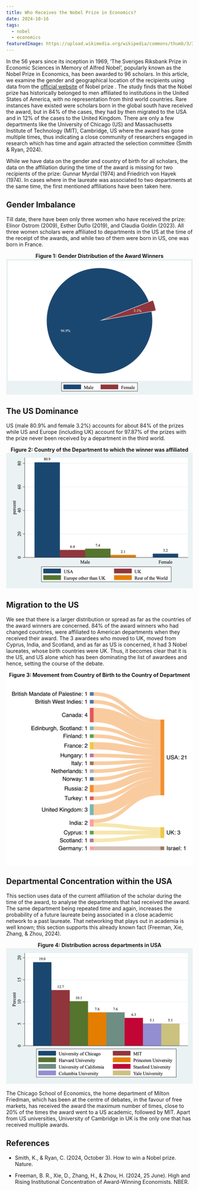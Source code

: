 ```yaml
---
title: Who Receives the Nobel Prize in Economics?
date: 2024-10-16
tags:
  - nobel
  - economics
featuredImage: https://upload.wikimedia.org/wikipedia/commons/thumb/3/30/Nobel_Prize_Medal_in_Chemistry.jpg/640px-Nobel_Prize_Medal_in_Chemistry.jpg
---
```


In the 56 years since its inception in 1969, ‘The Sveriges Riksbank Prize in Economic Sciences in Memory of Alfred Nobel’, popularly known as the Nobel Prize in Economics, has been awarded to 96 scholars. In this article, we examine the gender and geographical location of the recipients using data from the [official website](https://www.nobelprize.org/prizes/lists/all-prizes-in-economic-sciences/ ) of Nobel prize . The study finds that the Nobel prize has historically belonged to men affiliated to institutions in the United States of America, with no representation from third world countries. Rare instances have existed were scholars born in the global south have received the award, but in 84% of the cases, they had by then migrated to the USA and in 12% of the cases to the United Kingdom. There are only a few departments like the University of Chicago (US) and Massachusetts Institute of Technology (MIT), Cambridge, US where the award has gone multiple times, thus indicating a close community of researchers engaged in research which has time and again attracted the selection committee (Smith & Ryan, 2024).

While we have data on the gender and country of birth for all scholars, the data on the affiliation during the time of the award is missing for two recipients of the prize: Gunnar Myrdal (1974) and Friedrich von Hayek (1974). In cases where in the laureate was associated to two departments at the same time, the first mentioned affiliations have been taken here. 

## Gender Imbalance

Till date, there have been only three women who have received the prize: Elinor Ostrom (2009), Esther Duflo (2019), and Claudia Goldin (2023). All three women scholars were affiliated to departments in the US at the time of the receipt of the awards, and while two of them were born in US, one was born in France.

<center>

**Figure 1: Gender Distribution of the Award Winners**
![](./gender.jpg)

</center>

## The US Dominance

US (male 80.9% and female 3.2%) accounts for about 84% of the prizes while US and Europe (including UK) account for 97.87% of the prizes with the prize never been received by a department in the third world.

<center>

**Figure 2: Country of the Department to which the winner was affiliated**
![](./country.jpg)

</center>

## Migration to the US

We see that there is a larger distribution or spread as far as the countries of the award winners are concerned. 84% of the award winners who had changed countries, were affiliated to American departments when they received their award. The 3 awardees who moved to UK, moved from Cyprus, India, and Scotland, and as far as US is concerned, it had 3 Nobel laureates, whose birth countries were UK. Thus, it becomes clear that it is the US, and US alone which has been dominating the list of awardees and hence, setting the course of the debate.

<center>

**Figure 3: Movement from Country of Birth to the Country of Department**
![](./sankeymat.png)

</center>

## Departmental Concentration within the USA

This section uses data of the current affiliation of the scholar during the time of the award, to analyse the departments that had received the award. The same department being repeated time and again, increases the probability of a future laureate being associated in a close academic network to a past laureate. That networking that plays out in academia is well known; this section supports this already known fact (Freeman, Xie, Zhang, & Zhou, 2024).

<center>

**Figure 4: Distribution across departments in USA**
![](./department.jpg)


</center>

The Chicago School of Economics, the home department of Milton Friedman, which has been at the centre of debates, in the favour of free markets, has received the award the maximum number of times, close to 20% of the times the award went to a US academic, followed by MIT. Apart from US universities, University of Cambridge in UK is the only one that has received multiple awards. 

## References

- Smith, K., & Ryan, C. (2024, October 3). How to win a Nobel prize. Nature.

- Freeman, B. R., Xie, D., Zhang, H., & Zhou, H. (2024, 25 June). High and Rising       Institutional Concentration of Award-Winning Economists. NBER.
